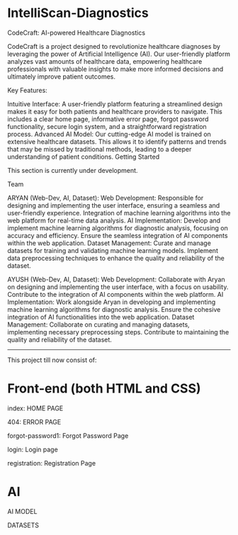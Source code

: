 # IntelliScan-Diagnostics
CodeCraft: AI-powered Healthcare Diagnostics

CodeCraft is a project designed to revolutionize healthcare diagnoses by leveraging the power of Artificial Intelligence (AI). Our user-friendly platform analyzes vast amounts of healthcare data, empowering healthcare professionals with valuable insights to make more informed decisions and ultimately improve patient outcomes.

Key Features:

Intuitive Interface: A user-friendly platform featuring a streamlined design makes it easy for both patients and healthcare providers to navigate. This includes a clear home page, informative error page, forgot password functionality, secure login system, and a straightforward registration process.
Advanced AI Model: Our cutting-edge AI model is trained on extensive healthcare datasets. This allows it to identify patterns and trends that may be missed by traditional methods, leading to a deeper understanding of patient conditions.
Getting Started

This section is currently under development.

Team


ARYAN (Web-Dev, AI, Dataset):
Web Development: Responsible for designing and implementing the user interface, ensuring a seamless and user-friendly experience. Integration of machine learning algorithms into the web platform for real-time data analysis.
AI Implementation: Develop and implement machine learning algorithms for diagnostic analysis, focusing on accuracy and efficiency. Ensure the seamless integration of AI components within the web application.
Dataset Management: Curate and manage datasets for training and validating machine learning models. Implement data preprocessing techniques to enhance the quality and reliability of the dataset.

AYUSH (Web-Dev, AI, Dataset):
Web Development: Collaborate with Aryan on designing and implementing the user interface, with a focus on usability. Contribute to the integration of AI components within the web platform.
AI Implementation: Work alongside Aryan in developing and implementing machine learning algorithms for diagnostic analysis. Ensure the cohesive integration of AI functionalities into the web application.
Dataset Management: Collaborate on curating and managing datasets, implementing necessary preprocessing steps. Contribute to maintaining the quality and reliability of the dataset.

--------
This project till now consist of:
# Front-end (both HTML and CSS)
index: HOME PAGE

404: ERROR PAGE

forgot-password1: Forgot Password Page

login: Login page

registration: Registration Page

# AI
AI MODEL

DATASETS
